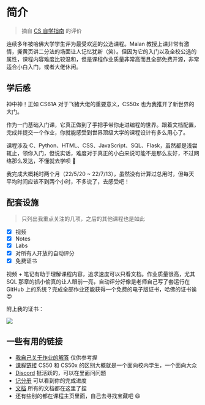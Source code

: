 # 简介 <Badge type="tip" text="已完成" />

> 摘自 [CS 自学指南](https://csdiy.wiki/) 的评价

连续多年被哈佛大学学生评为最受欢迎的公选课程。Malan 教授上课非常有激情，撕黄页讲二分法的场面让人记忆犹新（笑）。但因为它的入门以及全校公选的属性，课程内容难度比较温和，但是课程作业质量非常高而且全部免费开源，非常适合小白入门，或者大佬休闲。


## 学后感

神中神！正如 CS61A 对于飞猪大佬的重要意义，CS50x 也为我推开了新世界的大门。

作为一门基础入门课，它真正做到了手把手带你走进编程的世界。跟着文档配置，完成并提交一个作业，你就能感受到世界顶级大学的课程设计有多么用心了。

课程涉及 C、Python、HTML、CSS、JavaScript、SQL、Flask，虽然都是浅尝辄止，领你入门，但说实话，难度对于真正的小白来说可能不是那么友好，不过网络那么发达，不懂就去学呗 🙌

我完成大概耗时两个月（22/5/20 ~ 22/7/13），虽然没有计算过总用时，但每天平均时间应该不到两个小时，不多说了，去感受吧！


## 配套设施

> 只列出我重点关注的几项，之后的其他课程也是如此

- [x] 视频
- [x] Notes
- [x] Labs
- [x] 对所有人开放的自动评分
- [x] 免费证书
  
视频 + 笔记有助于理解课程内容，追求速度可以只看文档。作业质量很高，尤其 SQL 那章的抓小偷真的让人眼前一亮，自动评分好像是老师自己写了套运行在 GitHub 上的系统？完成全部作业还能获得一个免费的电子版证书，哈佛的证书诶 😍

附上我的证书：

![](/img/cs50x.png)

## 一些有用的链接

- [我自己关于作业的解答](https://github.com/mancuoj/CS50x) 仅供参考捏
- [课程链接](https://cs50.harvard.edu/x) CS50 和 CS50x 的区别大概就是一个面向校内学生，一个面向大众
- [Discord](https://discord.com/invite/cs50) 挺活跃的，可以在里面问问题
- [记分册](https://cs50.me/cs50x) 可以看到你的完成进度
- [文档](https://cs50.readthedocs.io/) 所有的文档都在这里了捏
- 还有些别的都在课程主页里面，自己去寻找宝藏吧 😆